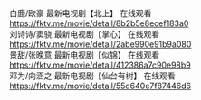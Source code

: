 白鹿/欧豪  最新电视剧【北上】 在线观看 https://fktv.me/movie/detail/8b2b5e8ecef183a0  
刘诗诗/窦骁 最新电视剧【掌心】 在线观看 https://fktv.me/movie/detail/2abe990e91b9a080  
景甜/张晚意 最新电视剧【似锦】 在线观看 https://fktv.me/movie/detail/412386a7c90e98b9   
邓为/向涵之 最新电视剧【仙台有树】 在线观看 https://fktv.me/movie/detail/55d640e7f87446d6     
